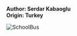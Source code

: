 <b>Author: Serdar Kabaoglu</b><br>
<b>Origin: Turkey</b><br>

![SchoolBus](https://github.com/yuankong666/Ultimate-RAT-Collection/assets/128066597/e1a4ab97-33e3-41be-bb92-84fcc97a774a)
